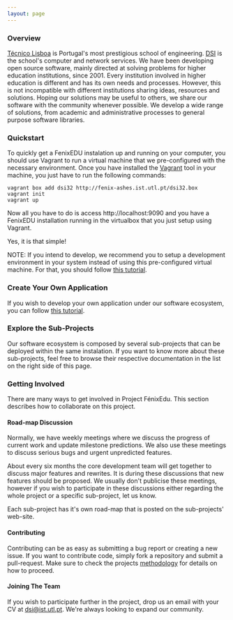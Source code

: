 ```yaml
---
layout: page
---
```


### Overview

[Técnico Lisboa][Técnico Lisboa] is Portugal's most prestigious school of
engineering. [DSI][DSI] is the school's computer and network services. We have
been developing open source software, mainly directed at solving problems for
higher education institutions, since 2001. Every institution involved in higher
education is different and has its own needs and processes. However, this is
not incompatible with different institutions sharing ideas, resources and
solutions. Hoping our solutions may be useful to others, we share our software
with the community whenever possible. We develop a wide range of solutions,
from academic and administrative processes to general purpose software
libraries.

### Quickstart
To quickly get a FenixEDU instalation up and running on your computer, you should use
Vagrant to run a virtual machine that we pre-configured with the necessary environment.
Once you have installed the [Vagrant][Vagrant] tool in your machine, you just have to run the
following commands:

	vagrant box add dsi32 http://fenix-ashes.ist.utl.pt/dsi32.box
	vagrant init
	vagrant up

Now all you have to do is access http://localhost:9090 and you have a FenixEDU installation
running in the virtualbox that you just setup using Vagrant.

Yes, it is that simple!

NOTE: If you intend to develop, we recommend you to setup a development environment in your
system instead of using this pre-configured virtual machine. For that, you should follow
[this tutorial][Setup your development environment].

### Create Your Own Application

If you wish to develop your own application under our software ecosystem, you can follow [this tutorial][Create your own application].

### Explore the Sub-Projects

Our software ecosystem is composed by several sub-projects that can be deployed within the same instalation. If you want to know more about these sub-projects, feel free to browse their respective documentation in the list on the right side of this page.

### Getting Involved

There are many ways to get involved in Project FénixEdu. This section describes
how to collaborate on this project.

#### Road-map Discussion

Normally, we have weekly meetings where we discuss the progress of current work
and update milestone predictions. We also use these meetings to discuss serious bugs
and urgent unpredicted features.

About every six months the core development team will get together to discuss
major features and rewrites. It is during these discussions that new features
should be proposed. We usually don't publicise these meetings, however if you
wish to participate in these discussions either regarding the whole project or
a specific sub-project, let us know.

Each sub-project has it's own road-map that is posted on the sub-projects' 
web-site.

#### Contributing

Contributing can be as easy as submitting a bug report or creating a new issue.
If you want to contribute code, simply fork a repository and submit a pull-request.
Make sure to check the projects [methodology][methodology] for details on how to proceed.

#### Joining The Team

If you wish to participate further in the project, drop us an email with your
CV at [dsi@ist.utl.pt][dsi@ist.utl.pt]. We're always looking to expand our
community.

[Técnico Lisboa]: http://www.ist.utl.pt/
[DSI]: http://dsi.ist.utl.pt/
[methodology]: methodology
[Setup your development environment]: /tutorials/setup-your-development-environment/
[Create your own application]: /tutorials/create-your-own-application/
[Vagrant]: http://vagrantup.com/
[dsi@ist.utl.pt]: mailto:dsi@ist.utl.pt